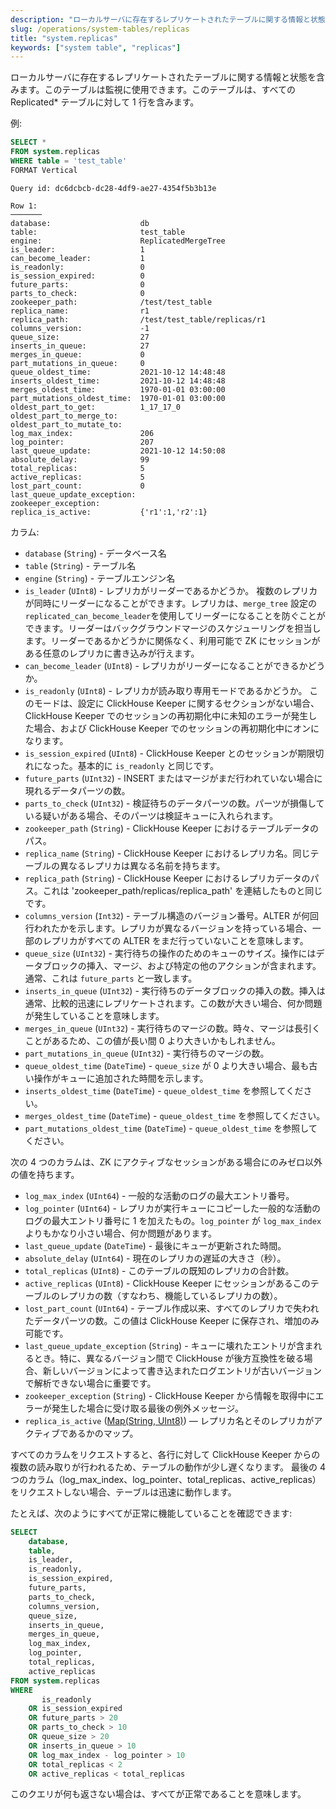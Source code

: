 ```yaml
---
description: "ローカルサーバに存在するレプリケートされたテーブルに関する情報と状態を含むシステムテーブル。監視に役立ちます。"
slug: /operations/system-tables/replicas
title: "system.replicas"
keywords: ["system table", "replicas"]
---
```


ローカルサーバに存在するレプリケートされたテーブルに関する情報と状態を含みます。このテーブルは監視に使用できます。このテーブルは、すべての Replicated\* テーブルに対して 1 行を含みます。

例:

``` sql
SELECT *
FROM system.replicas
WHERE table = 'test_table'
FORMAT Vertical
```

``` text
Query id: dc6dcbcb-dc28-4df9-ae27-4354f5b3b13e

Row 1:
───────
database:                    db
table:                       test_table
engine:                      ReplicatedMergeTree
is_leader:                   1
can_become_leader:           1
is_readonly:                 0
is_session_expired:          0
future_parts:                0
parts_to_check:              0
zookeeper_path:              /test/test_table
replica_name:                r1
replica_path:                /test/test_table/replicas/r1
columns_version:             -1
queue_size:                  27
inserts_in_queue:            27
merges_in_queue:             0
part_mutations_in_queue:     0
queue_oldest_time:           2021-10-12 14:48:48
inserts_oldest_time:         2021-10-12 14:48:48
merges_oldest_time:          1970-01-01 03:00:00
part_mutations_oldest_time:  1970-01-01 03:00:00
oldest_part_to_get:          1_17_17_0
oldest_part_to_merge_to:
oldest_part_to_mutate_to:
log_max_index:               206
log_pointer:                 207
last_queue_update:           2021-10-12 14:50:08
absolute_delay:              99
total_replicas:              5
active_replicas:             5
lost_part_count:             0
last_queue_update_exception:
zookeeper_exception:
replica_is_active:           {'r1':1,'r2':1}
```

カラム:

- `database` (`String`) - データベース名
- `table` (`String`) - テーブル名
- `engine` (`String`) - テーブルエンジン名
- `is_leader` (`UInt8`) - レプリカがリーダーであるかどうか。
    複数のレプリカが同時にリーダーになることができます。レプリカは、`merge_tree` 設定の `replicated_can_become_leader`を使用してリーダーになることを防ぐことができます。リーダーはバックグラウンドマージのスケジューリングを担当します。リーダーであるかどうかに関係なく、利用可能で ZK にセッションがある任意のレプリカに書き込みが行えます。
- `can_become_leader` (`UInt8`) - レプリカがリーダーになることができるかどうか。
- `is_readonly` (`UInt8`) - レプリカが読み取り専用モードであるかどうか。
    このモードは、設定に ClickHouse Keeper に関するセクションがない場合、ClickHouse Keeper でのセッションの再初期化中に未知のエラーが発生した場合、および ClickHouse Keeper でのセッションの再初期化中にオンになります。
- `is_session_expired` (`UInt8`) - ClickHouse Keeper とのセッションが期限切れになった。基本的に `is_readonly` と同じです。
- `future_parts` (`UInt32`) - INSERT またはマージがまだ行われていない場合に現れるデータパーツの数。
- `parts_to_check` (`UInt32`) - 検証待ちのデータパーツの数。パーツが損傷している疑いがある場合、そのパーツは検証キューに入れられます。
- `zookeeper_path` (`String`) - ClickHouse Keeper におけるテーブルデータのパス。
- `replica_name` (`String`) - ClickHouse Keeper におけるレプリカ名。同じテーブルの異なるレプリカは異なる名前を持ちます。
- `replica_path` (`String`) - ClickHouse Keeper におけるレプリカデータのパス。これは 'zookeeper_path/replicas/replica_path' を連結したものと同じです。
- `columns_version` (`Int32`) - テーブル構造のバージョン番号。ALTER が何回行われたかを示します。レプリカが異なるバージョンを持っている場合、一部のレプリカがすべての ALTER をまだ行っていないことを意味します。
- `queue_size` (`UInt32`) - 実行待ちの操作のためのキューのサイズ。操作にはデータブロックの挿入、マージ、および特定の他のアクションが含まれます。通常、これは `future_parts` と一致します。
- `inserts_in_queue` (`UInt32`) - 実行待ちのデータブロックの挿入の数。挿入は通常、比較的迅速にレプリケートされます。この数が大きい場合、何か問題が発生していることを意味します。
- `merges_in_queue` (`UInt32`) - 実行待ちのマージの数。時々、マージは長引くことがあるため、この値が長い間 0 より大きいかもしれません。
- `part_mutations_in_queue` (`UInt32`) - 実行待ちのマージの数。
- `queue_oldest_time` (`DateTime`) - `queue_size` が 0 より大きい場合、最も古い操作がキューに追加された時間を示します。
- `inserts_oldest_time` (`DateTime`) - `queue_oldest_time` を参照してください。
- `merges_oldest_time` (`DateTime`) - `queue_oldest_time` を参照してください。
- `part_mutations_oldest_time` (`DateTime`) - `queue_oldest_time` を参照してください。

次の 4 つのカラムは、ZK にアクティブなセッションがある場合にのみゼロ以外の値を持ちます。

- `log_max_index` (`UInt64`) - 一般的な活動のログの最大エントリ番号。
- `log_pointer` (`UInt64`) - レプリカが実行キューにコピーした一般的な活動のログの最大エントリ番号に 1 を加えたもの。`log_pointer` が `log_max_index` よりもかなり小さい場合、何か問題があります。
- `last_queue_update` (`DateTime`) - 最後にキューが更新された時間。
- `absolute_delay` (`UInt64`) - 現在のレプリカの遅延の大きさ（秒）。
- `total_replicas` (`UInt8`) - このテーブルの既知のレプリカの合計数。
- `active_replicas` (`UInt8`) - ClickHouse Keeper にセッションがあるこのテーブルのレプリカの数（すなわち、機能しているレプリカの数）。
- `lost_part_count` (`UInt64`) - テーブル作成以来、すべてのレプリカで失われたデータパーツの数。この値は ClickHouse Keeper に保存され、増加のみ可能です。
- `last_queue_update_exception` (`String`) - キューに壊れたエントリが含まれるとき。特に、異なるバージョン間で ClickHouse が後方互換性を破る場合、新しいバージョンによって書き込まれたログエントリが古いバージョンで解析できない場合に重要です。
- `zookeeper_exception` (`String`) - ClickHouse Keeper から情報を取得中にエラーが発生した場合に受け取る最後の例外メッセージ。
- `replica_is_active` ([Map(String, UInt8)](../../sql-reference/data-types/map.md)) — レプリカ名とそのレプリカがアクティブであるかのマップ。

すべてのカラムをリクエストすると、各行に対して ClickHouse Keeper からの複数の読み取りが行われるため、テーブルの動作が少し遅くなります。
最後の 4 つのカラム（log_max_index、log_pointer、total_replicas、active_replicas）をリクエストしない場合、テーブルは迅速に動作します。

たとえば、次のようにすべてが正常に機能していることを確認できます:

``` sql
SELECT
    database,
    table,
    is_leader,
    is_readonly,
    is_session_expired,
    future_parts,
    parts_to_check,
    columns_version,
    queue_size,
    inserts_in_queue,
    merges_in_queue,
    log_max_index,
    log_pointer,
    total_replicas,
    active_replicas
FROM system.replicas
WHERE
       is_readonly
    OR is_session_expired
    OR future_parts > 20
    OR parts_to_check > 10
    OR queue_size > 20
    OR inserts_in_queue > 10
    OR log_max_index - log_pointer > 10
    OR total_replicas < 2
    OR active_replicas < total_replicas
```

このクエリが何も返さない場合は、すべてが正常であることを意味します。
